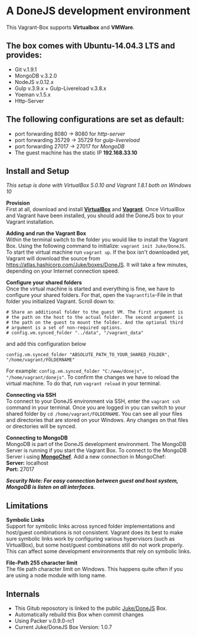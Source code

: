 # A DoneJS development environment

This Vagrant-Box supports **Virtualbox** and **VMWare**.

## The box comes with Ubuntu-14.04.3 LTS and provides:
* Git v.1.9.1
* MongoDB v.3.2.0
* NodeJS v.0.12.x
* Gulp v.3.9.x + Gulp-Livereload v.3.8.x
* Yoeman v.1.5.x
* Http-Server


## The following configurations are set as default:
* port forwarding 8080 -> 8080 for *http-server*
* port forwarding 35729 -> 35729 for *gulp-livereload*
* port forwarding 27017 -> 27017 for *MongoDB*
* The guest machine has the static IP **192.168.33.10**


## Install and Setup
*This setup is done with VirtualBox 5.0.10 and Vagrant 1.8.1 both on Windows 10*

**Provision**  
First at all, download and install [**VirtualBox**](https://www.virtualbox.org/) and [**Vagrant**](https://www.vagrantup.com/). Once VirtualBox and Vagrant have been installed, you should add the DoneJS box to your Vagrant installation.

**Adding and run the Vagrant Box**  
Within the terminal switch to the folder you would like to install the Vagrant Box. Using the following command to initialize: `vagrant init Juke/DoneJS`.
To start the virtual machine run `vagrant up`. If the box isn't downloaded yet, Vagrant will download the source from https://atlas.hashicorp.com/Juke/boxes/DoneJS. It will take a few minutes, depending on your Internet connection speed.

**Configure your shared folders**  
Once the virtual machine is started and everything is fine, we have to configure your shared folders. For that, open the `Vagrantfile`-File in that folder you initialized Vagrant. Scroll down to:
```
# Share an additional folder to the guest VM. The first argument is
# the path on the host to the actual folder. The second argument is
# the path on the guest to mount the folder. And the optional third
# argument is a set of non-required options.
# config.vm.synced_folder "../data", "/vagrant_data"
```
and add this configuration below
```
config.vm.synced_folder "ABSOLUTE_PATH_TO_YOUR_SHARED_FOLDER", "/home/vagrant/FOLDERNAME"
```
For example: `config.vm.synced_folder "C:/www/donejs", "/home/vagrant/donejs"`.
To confirm the changes we have to reload the virtual machine. To do that, run `vagrant reload` in your terminal.

**Connecting via SSH**  
To connect to your DoneJS environment via SSH, enter the `vagrant ssh` command in your terminal. Once you are logged in you can switch to your shared folder by `cd /home/vagrant/FOLDERNAME`. You can see all your files and directories that are stored on your Windows. Any changes on that files or directories will be synced.

**Connecting to MongoDB**  
MongoDB is part of the DoneJS development environment. The MongoDB Server is running if you start the Vagrant Box.
To connect to the MongoDB Server i using [**MongoChef**](http://3t.io/mongochef/).
Add a new connection in MongoChef:  
**Server:** localhost  
**Port:** 27017

***Security Note: For easy connection between guest and host system, MongoDB is listen on all interfaces.***


## Limitations
**Symbolic Links**  
Support for symbolic links across synced folder implementations and host/guest combinations is not consistent. Vagrant does its best to make sure symbolic links work by configuring various hypervisors (such as VirtualBox), but some host/guest combinations still do not work properly. This can affect some development environments that rely on symbolic links.

**File-Path 255 character limit**  
The file path character limit on Windows. This happens quite often if you are using a node module with long name.


## Internals
* This Gitub reposotory is linked to the public [Juke/DoneJS](https://atlas.hashicorp.com/Juke/boxes/DoneJS) Box.
* Automatically rebuild this Box when commit changes
* Using Packer v.0.9.0-rc1
* Current Juke/DoneJS Box Version: 1.0.7